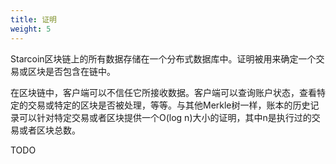 ```yaml
---
title: 证明
weight: 5
---
```


Starcoin区块链上的所有数据存储在一个分布式数据库中。证明被用来确定一个交易或区块是否包含在链中。

<!--more-->

在区块链中，客户端可以不信任它所接收数据。客户端可以查询账户状态，查看特定的交易或特定的区块是否被处理，等等。与其他Merkle树一样，账本的历史记录可以针对特定交易或者区块提供一个O(log n)大小的证明，其中n是执行过的交易或者区块总数。

TODO
